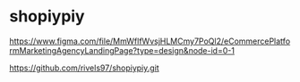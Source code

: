 # shopiypiy

https://www.figma.com/file/MmWflfWvsjHLMCmy7PoQl2/eCommercePlatformMarketingAgencyLandingPage?type=design&node-id=0-1

https://github.com/rivels97/shopiypiy.git
